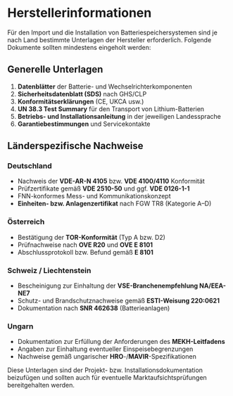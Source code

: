 # Herstellerinformationen

Für den Import und die Installation von Batteriespeichersystemen sind je nach Land bestimmte Unterlagen der Hersteller erforderlich. Folgende Dokumente sollten mindestens eingeholt werden:

## Generelle Unterlagen

1. **Datenblätter** der Batterie- und Wechselrichterkomponenten
2. **Sicherheitsdatenblatt (SDS)** nach GHS/CLP
3. **Konformitätserklärungen** (CE, UKCA usw.)
4. **UN 38.3 Test Summary** für den Transport von Lithium-Batterien
5. **Betriebs- und Installationsanleitung** in der jeweiligen Landessprache
6. **Garantiebestimmungen** und Servicekontakte

## Länderspezifische Nachweise

### Deutschland

* Nachweis der **VDE-AR-N 4105** bzw. **VDE 4100/4110** Konformität
* Prüfzertifikate gemäß **VDE 2510-50** und ggf. **VDE 0126-1-1**
* FNN-konformes Mess- und Kommunikationskonzept
* **Einheiten- bzw. Anlagenzertifikat** nach FGW TR8 (Kategorie A–D)


### Österreich

* Bestätigung der **TOR-Konformität** (Typ A bzw. D2)
* Prüfnachweise nach **OVE R20** und **OVE E 8101**
* Abschlussprotokoll bzw. Befund gemäß **E 8101**


### Schweiz / Liechtenstein

* Bescheinigung zur Einhaltung der **VSE-Branchenempfehlung NA/EEA-NE7**
* Schutz- und Brandschutznachweise gemäß **ESTI-Weisung 220:0621**
* Dokumentation nach **SNR 462638** (Batterieanlagen)


### Ungarn

* Dokumentation zur Erfüllung der Anforderungen des **MEKH-Leitfadens**
* Angaben zur Einhaltung eventueller Einspeisebegrenzungen
* Nachweise gemäß ungarischer **HRO**-/**MAVIR**-Spezifikationen


Diese Unterlagen sind der Projekt- bzw. Installationsdokumentation beizufügen und sollten auch für eventuelle Marktaufsichtsprüfungen bereitgehalten werden.
